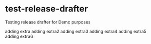 # test-release-drafter
Testing release drafter for Demo purposes

adding extra
adding extra2
adding extra3
adding extra4
adding extra5
adding extra6
